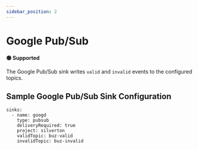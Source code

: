 ```yaml
---
sidebar_position: 2
---
```


# Google Pub/Sub

**🟢 Supported**


The Google Pub/Sub sink writes `valid` and `invalid` events to the configured topics.


## Sample Google Pub/Sub Sink Configuration

```
sinks:
  - name: googd
    type: pubsub
    deliveryRequired: true
    project: silverton
    validTopic: buz-valid
    invalidTopic: buz-invalid
```
